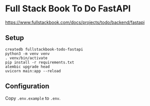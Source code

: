 # Full Stack Book To Do FastAPI

https://www.fullstackbook.com/docs/projects/todo/backend/fastapi

## Setup

```
createdb fullstackbook-todo-fastapi
python3 -m venv venv
. venv/bin/activate
pip install -r requirements.txt
alembic upgrade head
uvicorn main:app --reload
```

## Configuration

Copy `.env.example` to `.env`.
